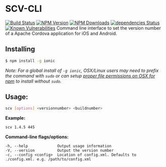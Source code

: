# SCV-CLI
[![Build Status](https://api.travis-ci.org/Filiosoft/scv-cli.svg?branch=master)](http://travis-ci.org/Filiosoft/scv-cli)
[![NPM Version](http://img.shields.io/npm/v/scv-cli.svg?style=flat)](https://www.npmjs.org/package/scv-cli)
[![NPM Downloads](https://img.shields.io/npm/dm/scv-cli.svg?style=flat)](https://www.npmjs.org/package/scv-cli)
[![dependencies Status](https://david-dm.org/filiosoft/scv-cli/status.svg)](https://david-dm.org/filiosoft/scv-cli)
[![Known Vulnerabilities](https://snyk.io/test/github/filiosoft/scv-cli/badge.svg)](https://snyk.io/test/github/filiosoft/scv-cli)
Command line interface to set the version number of a Apache Cordova application for iOS and Android.

## Installing

```bash
$ npm install -g ionic
```

*Note: For a global install of `-g ionic`, OSX/Linux users may need to prefix the command with `sudo` or can setup [proper file permissions on OSX for npm](http://www.johnpapa.net/how-to-use-npm-global-without-sudo-on-osx/) to install without `sudo`.*


## Usage: 
```bash
scv [options] <versionnumber> <buildnumber>
```
__Example:__

```bash
scv 1.4.5 445
```
__Command-line flags/options:__
```
-h, --help             Output usage information
-V, --version          Output the version number
-c, --config <config>  Location of config.xml. Defaults to ./config.xml. e.g. /path/to/config.xml
```